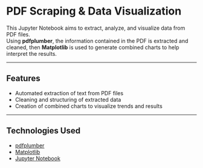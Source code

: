 # PDF Scraping & Data Visualization

This Jupyter Notebook aims to extract, analyze, and visualize data from PDF files.  
Using **pdfplumber**, the information contained in the PDF is extracted and cleaned, then **Matplotlib** is used to generate combined charts to help interpret the results.

---

## Features

- Automated extraction of text from PDF files  
- Cleaning and structuring of extracted data  
- Creation of combined charts to visualize trends and results  

---

## Technologies Used

- [pdfplumber](https://github.com/jsvine/pdfplumber)  
- [Matplotlib](https://matplotlib.org/)  
- [Jupyter Notebook](https://jupyter.org/)
